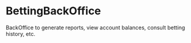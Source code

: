 # BettingBackOffice
BackOffice to generate reports, view account balances, consult betting history, etc.
